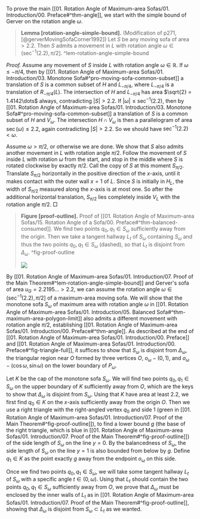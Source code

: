 To prove the main [[01. Rotation Angle of Maximum-area Sofas/01. Introduction/00. Preface#^thm-angle]], we start with the simple bound of Gerver on the rotation angle $\omega$.

> __Lemma [rotation-angle-simple-bound].__ (Modification of p271, [@gerverMovingSofaCorner1992]) Let $S$ be any moving sofa of area $> 2.2$. Then $S$ admits a movement in $L$ with rotation angle $\omega \in (\sec^{-1}(2.2) , \pi/2]$. ^lem-rotation-angle-simple-bound

_Proof._ Assume any movement of $S$ inside $L$ with rotation angle $\omega \in \mathbb{R}$. If $\omega \leq -\pi/4$, then by [[01. Rotation Angle of Maximum-area Sofas/01. Introduction/03. Monotone Sofa#^pro-moving-sofa-common-subset]] a translation of $S$ is a common subset of $H$ and $L_{-\pi/4}$, where $L_{-\pi/4}$ is a translation of $R_{-\pi/4}(L)$. The intersection of $H$ and $L_{-\pi/4}$ has area $\sqrt{2} = 1.4142\dots$ always, contradicting $|S| > 2.2$. If $|\omega| \leq \sec^{-1}(2.2)$, then by [[01. Rotation Angle of Maximum-area Sofas/01. Introduction/03. Monotone Sofa#^pro-moving-sofa-common-subset]] a translation of $S$ is a common subset of $H$ and $V_\omega$. The intersection $H \cap V_\omega$ is then a parallelogram of area $\sec(\omega) \leq 2.2$, again contradicting $|S| > 2.2$. So we should have $\sec^{-1}(2.2) < \omega$.

Assume $\omega > \pi/2$, or otherwise we are done. We show that $S$ also admits another movement in $L$ with rotation angle $\pi/2$. Follow the movement of $S$ inside $L$ with rotation $\omega$ from the start, and stop in the middle where $S$ is rotated clockwise by exactly $\pi/2$. Call the copy of $S$ at this moment $S_{\pi/2}$. Translate $S_{\pi/2}$ horizontally in the positive direction of the $x$-axis, until it makes contact with the outer wall $x=1$ of $L$. Since $S$ is initially in $H_L$, the width of $S_{\pi/2}$ measured along the $x$-axis is at most one. So after the additional horizontal translation, $S_{\pi/2}$ lies completely inside $V_L$ with the rotation angle $\pi/2$. □

> __Figure [proof-outline].__ Proof of [[01. Rotation Angle of Maximum-area Sofas/15. Rotation Angle of a Sofa/00. Preface#^thm-balanced-consumed]]. We find two points $q_0, q_1 \in S_\omega$ sufficiently away from the origin. Then we take a tangent hallway $L_t$ of $S_\omega$ containing $S_\omega$ and thus the two points $q_0, q_1 \in S_\omega$ (dashed), so that $L_t$ is disjoint from $\Delta_\omega$. ^fig-proof-outline
> 
> ![](images/clippedSofaProof.svg)

By [[01. Rotation Angle of Maximum-area Sofas/01. Introduction/07. Proof of the Main Theorem#^lem-rotation-angle-simple-bound]] and Gerver's sofa of area $u_G = 2.2195\dots > 2.2$, we can assume the rotation angle $\omega \in (\sec^{-1}(2.2), \pi/2]$ of a maximum-area moving sofa. We will show that the monotone sofa $S_\omega$ of maximum area with rotation angle $\omega$ in [[01. Rotation Angle of Maximum-area Sofas/01. Introduction/05. Balanced Sofa#^thm-maximum-area-polygon-limit]] also admits a different movement with rotation angle $\pi/2$, establishing [[01. Rotation Angle of Maximum-area Sofas/01. Introduction/00. Preface#^thm-angle]]. As described at the end of [[01. Rotation Angle of Maximum-area Sofas/01. Introduction/00. Preface]] and [[01. Rotation Angle of Maximum-area Sofas/01. Introduction/00. Preface#^fig-triangle-full]], it suffices to show that $S_\omega$ is disjoint from $\Delta_\omega$, the triangular region near $O$ formed by three vertices $O$, $o_\omega - (0, 1)$, and $o_\omega - (\cos \omega, \sin \omega)$ on the lower boundary of $P_\omega$.

Let $K$ be the cap of the monotone sofa $S_\omega$. We will find two points $q_0, q_1 \in S_\omega$ on the upper boundary of $K$ sufficiently away from $O$, which are the keys to show that $\Delta_\omega$ is disjoint from $S_\omega$. Using that $K$ have area at least $2.2$, we first find $q_0 \in K$ on the $x$-axis sufficiently away from the origin $O$. Then we use a right triangle with the right-angled vertex $q_0$ and side 1 (green in [[01. Rotation Angle of Maximum-area Sofas/01. Introduction/07. Proof of the Main Theorem#^fig-proof-outline]]), to find a lower bound $g$ (the base of the right triangle, which is blue in [[01. Rotation Angle of Maximum-area Sofas/01. Introduction/07. Proof of the Main Theorem#^fig-proof-outline]]) of the side length of $S_\omega$ on the line $y = 0$. By the balancedness of $S_\omega$, the side length of $S_\omega$ on the line $y=1$ is also bounded from below by $g$. Define $q_1 \in K$ as the point exactly $g$ away from the endpoint $o_\omega$ on this side.

Once we find two points $q_0, q_1 \in S_\omega$, we will take some tangent hallway $L_t$ of $S_\omega$ with a specific angle $t \in (0, \omega)$. Using that $L_t$ should contain the two points $q_0, q_1 \in S_\omega$ sufficiently away from $O$, we prove that $\Delta_\omega$ must be enclosed by the inner walls of $L_t$ as in [[01. Rotation Angle of Maximum-area Sofas/01. Introduction/07. Proof of the Main Theorem#^fig-proof-outline]], showing that $\Delta_\omega$ is disjoint from $S_\omega \subset L_t$ as we wanted.